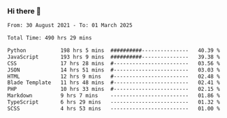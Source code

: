 ### Hi there 👋

<!--
**dominoto/dominoto** is a ✨ _special_ ✨ repository because its `README.md` (this file) appears on your GitHub profile.

Here are some ideas to get you started:

- 🔭 I’m currently working on ...
- 🌱 I’m currently learning ...
- 👯 I’m looking to collaborate on ...
- 🤔 I’m looking for help with ...
- 💬 Ask me about ...
- 📫 How to reach me: ...
- 😄 Pronouns: ...
- ⚡ Fun fact: ...
-->
<!--START_SECTION:waka-->

```txt
From: 30 August 2021 - To: 01 March 2025

Total Time: 490 hrs 29 mins

Python           198 hrs 5 mins  ##########---------------   40.39 %
JavaScript       193 hrs 9 mins  ##########---------------   39.38 %
CSS              17 hrs 28 mins  #------------------------   03.56 %
JSON             14 hrs 51 mins  #------------------------   03.03 %
HTML             12 hrs 9 mins   #------------------------   02.48 %
Blade Template   11 hrs 48 mins  #------------------------   02.41 %
PHP              10 hrs 33 mins  #------------------------   02.15 %
Markdown         9 hrs 7 mins    -------------------------   01.86 %
TypeScript       6 hrs 29 mins   -------------------------   01.32 %
SCSS             4 hrs 53 mins   -------------------------   01.00 %
```

<!--END_SECTION:waka-->
